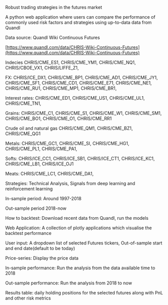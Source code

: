 Robust trading strategies in the futures market

A python web application where users can compare the performance of commonly used risk factors and strategies using up-to-data data from Quandl 

Data source: Quandl Wiki Continuous Futures 

[https://www.quandl.com/data/CHRIS-Wiki-Continuous-Futures](https://www.quandl.com/data/CHRIS-Wiki-Continuous-Futures)

Indecies CHRIS/CME_ES1, CHRIS/CME_YM1, CHRIS/CME_NQ1,  CHRIS/CBOE_VX1, CHRIS/LIFFE_Z1, 

FX: CHRIS/ICE_DX1, CHRIS/CME_BP1, CHRIS/CME_AD1, CHRIS/CME_JY1, CHRIS/CME_SF1, CHRIS/CME_CD1, CHRIS/CME_E71,  CHRIS/CME_NE1, CHRIS/CME_RU1, CHRIS/CME_MP1, CHRIS/CME_BR1, 

Interest rates: CHRIS/CME_ED1, CHRIS/CME_US1, CHRIS/CME_UL1, CHRIS/CME_TN1, 

Grains: CHRIS/CME_C1, CHRIS/CME_S1,  CHRIS/CME_W1, CHRIS/CME_SM1, CHRIS/CME_BO1, CHRIS/CME_O1, CHRIS/CME_RR1

Crude oil and natural gas CHRIS/CME_QM1, CHRIS/CME_BZ1, CHRIS/CME_QG1

Metals: CHRIS/CME_GC1, CHRIS/CME_SI, CHRIS/CME_HG1, CHRIS/CME_PL1, CHRIS/CME_PA1, 

Softs: CHRIS/ICE_CC1, CHRIS/ICE_SB1, CHRIS/ICE_CT1, CHRIS/ICE_KC1, CHRIS/CME_LB1, CHRIS/ICE_OJ1

Meats: CHRIS/CME_LC1, CHRIS/CME_DA1, 

Strategies: Technical Analysis, Signals from deep learning and reinforcement learning 

In-sample period: Around 1997-2018

Out-sample period 2018-now



How to backtest: Download recent data from Quandl, run the models 

Web Application: A collection of plotly applications which visualise the backtest performance 

User input: A dropdown list of selected Futures tickers, Out-of-sample start and end date(default to be today)

Price-series: Display the price data 

In-sample performance: Run the analysis from the data available time to 2018 

Out-sample performance: Run the analysis from 2018 to now 

Results table: daily holding positions for the selected futures along with PnL and other risk metrics
